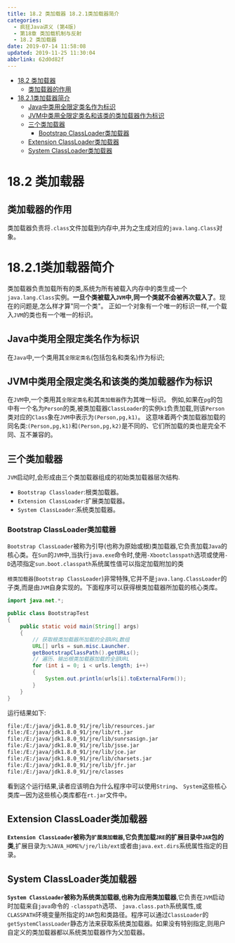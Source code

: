 ```yaml
---
title: 18.2 类加载器 18.2.1类加载器简介
categories: 
  - 疯狂Java讲义 (第4版)
  - 第18章 类加载机制与反射
  - 18.2 类加载器
date: 2019-07-14 11:58:08
updated: 2019-11-25 11:30:04
abbrlink: 62d0d82f
---
```

<div id='my_toc'>

- [18.2 类加载器](/JavaReadingNotes/62d0d82f/#18-2-类加载器)
    - [类加载器的作用](/JavaReadingNotes/62d0d82f/#类加载器的作用)
- [18.2.1类加载器简介](/JavaReadingNotes/62d0d82f/#18-2-1类加载器简介)
    - [Java中类用全限定类名作为标识](/JavaReadingNotes/62d0d82f/#Java中类用全限定类名作为标识)
    - [JVM中类用全限定类名和该类的类加载器作为标识](/JavaReadingNotes/62d0d82f/#JVM中类用全限定类名和该类的类加载器作为标识)
    - [三个类加载器](/JavaReadingNotes/62d0d82f/#三个类加载器)
        - [Bootstrap ClassLoader类加载器](/JavaReadingNotes/62d0d82f/#Bootstrap-ClassLoader类加载器)
    - [Extension ClassLoader类加载器](/JavaReadingNotes/62d0d82f/#Extension-ClassLoader类加载器)
    - [System ClassLoader类加载器](/JavaReadingNotes/62d0d82f/#System-ClassLoader类加载器)

</div>
<!--more-->
<script>if (navigator.platform.toLowerCase() == 'win32'){document.getElementById('my_toc').style.display = 'none';}</script>

<!--end-->
# 18.2 类加载器 #
## 类加载器的作用 ##
类加载器负责将`.class`文件加载到内存中,并为之生成对应的`java.lang.Class`对象。
# 18.2.1类加载器简介 #
类加载器负责加载所有的类,系统为所有被载入内存中的类生成一个`java.lang.Class`实例。**一旦个类被载入`JVM`中,同一个类就不会被再次载入了**。现在的问题是,怎么样才算"同一个类"。
正如一个对象有一个唯一的标识一样,一个载入`JVM`的类也有一个唯一的标识。
## Java中类用全限定类名作为标识 ##
在`Java`中,一个类用其`全限定类名`(包括包名和类名)作为标识;
## JVM中类用全限定类名和该类的类加载器作为标识 ##
在`JVM`中,一个类用其`全限定类名`和其`类加载器`作为其唯一标识。
例如,如果在`pg`的包中有一个名为`Person`的类,被类加载器`ClassLoader`的实例`k1`负责加载,则该`Person`类对应的`Class`象在`JVM`中表示为`(Person,pg,k1)`。
这意味着两个类加载器加载的同名类:`(Person,pg,k1)`和`(Person,pg,k2)`是不同的、它们所加载的类也是完全不同、互不兼容的。

## 三个类加载器 ##
`JVM`启动时,会形成由三个类加载器组成的初始类加载器层次结构.
- `Bootstrap Classloader`:根类加载器。
- `Extension ClassLoader`:扩展类加载器。
- `System ClassLoader`:系统类加载器。

### Bootstrap ClassLoader类加载器 ###
`Bootstrap ClassLoader`被称为引导(也称为原始或根)类加载器,它负责加载`Java`的核心类。在`Sun`的`JVM`中,当执行`java.exe`命令时,使用`-Xbootclasspath`选项或使用`-D`选项指定`sun.boot.classpath`系统属性值可以指定加载附加的类

`根类加载器`(`Bootstrap ClassLoader`)非常特殊,它并不是`java.lang.ClassLoader`的子类,而是由`JVM`自身实现的。下面程序可以获得根类加载器所加载的核心类库。
```java
import java.net.*;

public class BootstrapTest
{
	public static void main(String[] args)
	{
		// 获取根类加载器所加载的全部URL数组
		URL[] urls = sun.misc.Launcher.
		getBootstrapClassPath().getURLs();
		// 遍历、输出根类加载器加载的全部URL
		for (int i = 0; i < urls.length; i++)
		{
			System.out.println(urls[i].toExternalForm());
		}
	}
}
```
运行结果如下:
```cmd
file:/E:/java/jdk1.8.0_91/jre/lib/resources.jar
file:/E:/java/jdk1.8.0_91/jre/lib/rt.jar
file:/E:/java/jdk1.8.0_91/jre/lib/sunrsasign.jar
file:/E:/java/jdk1.8.0_91/jre/lib/jsse.jar
file:/E:/java/jdk1.8.0_91/jre/lib/jce.jar
file:/E:/java/jdk1.8.0_91/jre/lib/charsets.jar
file:/E:/java/jdk1.8.0_91/jre/lib/jfr.jar
file:/E:/java/jdk1.8.0_91/jre/classes
```
看到这个运行结果,读者应该明白为什么程序中可以使用`String`、 `System`这些核心类库—因为这些核心类库都在`rt.jar`文件中。
## Extension ClassLoader类加载器 ##
**`Extension ClassLoader`被称为`扩展类加载器`,它负责加载`JRE`的扩展目录中`JAR`包的类**,扩展目录为:`%JAVA_HOME%/jre/lib/ext`或者由`java.ext.dirs`系统属性指定的目录。
## System ClassLoader类加载器 ##
**`System ClassLoader`被称为系统类加载器,也称为应用类加载器**,它负责在`JVM`启动时加载来自`java`命令的 `-classpath`选项、 `java.class.path`系统属性,或`CLASSPATH`环境变量所指定的`JAR`包和类路径。程序可以通过`ClassLoader`的`getSystemClassLoader`静态方法来获取系统类加载器。如果没有特别指定,则用户自定义的类加载器都以系统类加载器作为父加载器。


